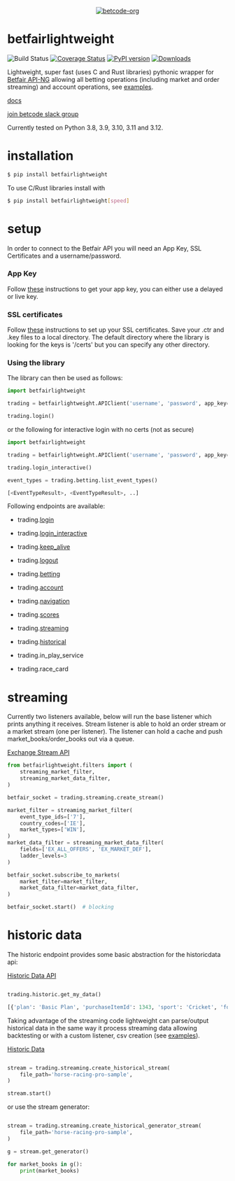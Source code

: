 <p align="center">
  <a href="https://github.com/betcode-org">
    <img src="docs/images/logo-full.png" title="betcode-org">
  </a>
</p>

# betfairlightweight

![Build Status](https://github.com/betcode-org/betfair/actions/workflows/test.yml/badge.svg) [![Coverage Status](https://coveralls.io/repos/github/liampauling/betfair/badge.svg?branch=master)](https://coveralls.io/github/liampauling/betfair?branch=master) [![PyPI version](https://badge.fury.io/py/betfairlightweight.svg)](https://pypi.python.org/pypi/betfairlightweight) [![Downloads](https://pepy.tech/badge/betfairlightweight)](https://pepy.tech/project/betfairlightweight)

Lightweight, super fast (uses C and Rust libraries) pythonic wrapper for [Betfair API-NG](https://docs.developer.betfair.com/display/1smk3cen4v3lu3yomq5qye0ni) allowing all betting operations (including market and order streaming) and account operations, see [examples](https://github.com/betcode-org/betfair/tree/master/examples).

[docs](https://betcode-org.github.io/betfair/)

[join betcode slack group](https://join.slack.com/t/betcode-org/shared_invite/zt-2uer9n451-w1QOehxDcG_JXqQfjoMvQA)

Currently tested on Python 3.8, 3.9, 3.10, 3.11 and 3.12.

# installation

```bash
$ pip install betfairlightweight
```

To use C/Rust libraries install with

```bash
$ pip install betfairlightweight[speed]
```

# setup

In order to connect to the Betfair API you will need an App Key, SSL Certificates and a username/password.

### App Key
Follow [these](https://docs.developer.betfair.com/display/1smk3cen4v3lu3yomq5qye0ni/Application+Keys) instructions to get your app key, you can either use a delayed or live key.

### SSL certificates
Follow [these](https://docs.developer.betfair.com/display/1smk3cen4v3lu3yomq5qye0ni/Non-Interactive+%28bot%29+login) instructions to set up your SSL certificates. Save your .ctr and .key files to a local directory. The default directory where the library is looking for the keys is '/certs' but you can specify any other directory.

### Using the library

The library can then be used as follows:

```python
import betfairlightweight

trading = betfairlightweight.APIClient('username', 'password', app_key='app_key', certs='/certs')

trading.login()
```

or the following for interactive login with no certs (not as secure)

```python
import betfairlightweight

trading = betfairlightweight.APIClient('username', 'password', app_key='app_key')

trading.login_interactive()
```


```python
event_types = trading.betting.list_event_types()

[<EventTypeResult>, <EventTypeResult>, ..]
```

Following endpoints are available:

- trading.[login](https://docs.developer.betfair.com/display/1smk3cen4v3lu3yomq5qye0ni/Non-Interactive+%28bot%29+login)
- trading.[login_interactive](https://docs.developer.betfair.com/display/1smk3cen4v3lu3yomq5qye0ni/Interactive+Login+-+API+Endpoint)
- trading.[keep_alive](https://docs.developer.betfair.com/pages/viewpage.action?pageId=3834909#Login&SessionManagement-KeepAlive)
- trading.[logout](https://docs.developer.betfair.com/pages/viewpage.action?pageId=3834909#Login&SessionManagement-Logout)

- trading.[betting](https://docs.developer.betfair.com/display/1smk3cen4v3lu3yomq5qye0ni/Betting+API)
- trading.[account](https://docs.developer.betfair.com/display/1smk3cen4v3lu3yomq5qye0ni/Accounts+API)
- trading.[navigation](https://docs.developer.betfair.com/display/1smk3cen4v3lu3yomq5qye0ni/Navigation+Data+For+Applications)
- trading.[scores](https://docs.developer.betfair.com/display/1smk3cen4v3lu3yomq5qye0ni/Race+Status+API)
- trading.[streaming](https://docs.developer.betfair.com/display/1smk3cen4v3lu3yomq5qye0ni/Exchange+Stream+API)
- trading.[historical](https://historicdata.betfair.com/#/apidocs)

- trading.in_play_service
- trading.race_card


# streaming

Currently two listeners available, below will run the base listener which prints anything it receives. Stream listener is able to hold an order stream or a market stream (one per listener). The listener can hold a cache and push market_books/order_books out via a queue.

[Exchange Stream API](https://docs.developer.betfair.com/display/1smk3cen4v3lu3yomq5qye0ni/Exchange+Stream+API)

```python
from betfairlightweight.filters import (
    streaming_market_filter,
    streaming_market_data_filter,
)

betfair_socket = trading.streaming.create_stream()

market_filter = streaming_market_filter(
    event_type_ids=['7'],
    country_codes=['IE'],
    market_types=['WIN'],
)
market_data_filter = streaming_market_data_filter(
    fields=['EX_ALL_OFFERS', 'EX_MARKET_DEF'],
    ladder_levels=3
)

betfair_socket.subscribe_to_markets(
    market_filter=market_filter,
    market_data_filter=market_data_filter,
)

betfair_socket.start()  # blocking
```

# historic data

The historic endpoint provides some basic abstraction for the historicdata api:

[Historic Data API](https://historicdata.betfair.com/#/apidocs)

```python

trading.historic.get_my_data()

[{'plan': 'Basic Plan', 'purchaseItemId': 1343, 'sport': 'Cricket', 'forDate': '2017-06-01T00:00:00'}]
```

Taking advantage of the streaming code lightweight can parse/output historical data in the same way it process streaming data allowing backtesting or with a custom listener, csv creation (see [examples](https://github.com/betcode-org/betfair/tree/master/examples)).

[Historic Data](https://historicdata.betfair.com/#/home)

```python

stream = trading.streaming.create_historical_stream(
    file_path='horse-racing-pro-sample',
)

stream.start()
```

or use the  stream generator:

```python

stream = trading.streaming.create_historical_generator_stream(
    file_path='horse-racing-pro-sample',
)

g = stream.get_generator()

for market_books in g():
    print(market_books)
```

